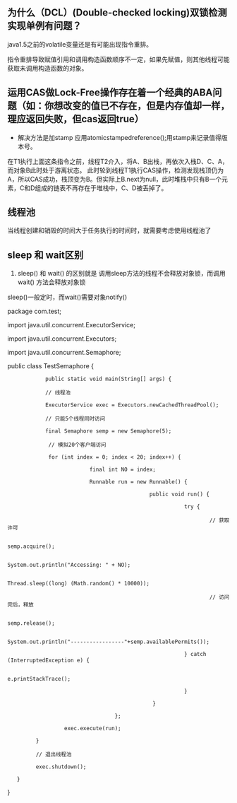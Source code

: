 ## 为什么（DCL）(Double-checked locking)双锁检测实现单例有问题？

java1.5之前的volatile变量还是有可能出现指令重排。

指令重排导致赋值引用和调用构造函数顺序不一定，如果先赋值，则其他线程可能获取未调用构造函数的对象。


## 运用CAS做Lock-Free操作存在着一个经典的ABA问题（如：你想改变的值已不存在，但是内存值却一样， 理应返回失败，但cas返回true）

* 解决方法是加stamp 应用atomicstampedreference();用stamp来记录值得版本号。

在T1执行上面这条指令之前，线程T2介入，将A、B出栈，再依次入栈D、C、A，而对象B此时处于游离状态。
此时轮到线程T1执行CAS操作，检测发现栈顶仍为A，所以CAS成功，栈顶变为B。但实际上B.next为null，此时堆栈中只有B一个元素，C和D组成的链表不再存在于堆栈中，C、D被丢掉了。

## 线程池
当线程创建和销毁的时间大于任务执行的时间时，就需要考虑使用线程池了

## sleep 和 wait区别
1. sleep() 和 wait() 的区别就是 调用sleep方法的线程不会释放对象锁，而调用wait() 方法会释放对象锁

sleep()一般定时，而wait()需要对象notify()





package com.test;

import java.util.concurrent.ExecutorService;

import java.util.concurrent.Executors;

import java.util.concurrent.Semaphore;

public class TestSemaphore {

                public static void main(String[] args) {

                // 线程池

                ExecutorService exec = Executors.newCachedThreadPool();

                // 只能5个线程同时访问

                final Semaphore semp = new Semaphore(5);

                 // 模拟20个客户端访问

                 for (int index = 0; index < 20; index++) {

                              final int NO = index;

                              Runnable run = new Runnable() {

                                                 public void run() {

                                                            try {

                                                                    // 获取许可

                                                                    semp.acquire();

                                                                    System.out.println("Accessing: " + NO);

                                                                    Thread.sleep((long) (Math.random() * 10000));

                                                                    // 访问完后，释放

                                                                    semp.release();

                                                                    System.out.println("-----------------"+semp.availablePermits());

                                                            } catch (InterruptedException e) {

                                                                    e.printStackTrace();

                                                            }

                                                  }

                                      };

                      exec.execute(run);

             }

             // 退出线程池

             exec.shutdown();

       }

} 

